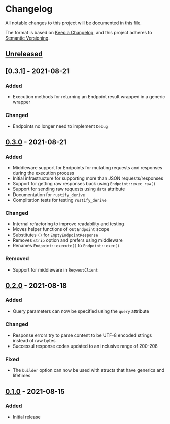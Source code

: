 # Changelog

All notable changes to this project will be documented in this file.

The format is based on [Keep a Changelog](https://keepachangelog.com/en/1.0.0/),
and this project adheres to [Semantic Versioning](https://semver.org/spec/v2.0.0.html).

## [Unreleased]

## [0.3.1] - 2021-08-21

### Added
- Execution methods for returning an Endpoint result wrapped in a generic
  wrapper

### Changed
- Endpoints no longer need to implement `Debug`

## [0.3.0] - 2021-08-21

### Added
- Middleware support for Endpoints for mutating requests and responses during
  the execution process
- Initial infrastructure for supporting more than JSON requests/responses
- Support for getting raw responses back using `Endpoint::exec_raw()`
- Support for sending raw requests using `data` attribute
- Documentation for `rustify_derive`
- Compiltation tests for testing `rustify_derive`

### Changed
- Internal refactoring to improve readability and testing
- Moves helper functions of out `Endpoint` scope
- Substitutes `()` for `EmptyEndpointResponse`
- Removes `strip` option and prefers using middleware
- Renames `Endpoint::execute()` to `Endpoint::exec()`

### Removed
- Support for middleware in `ReqwestClient`

## [0.2.0] - 2021-08-18

### Added
- Query parameters can now be specified using the `query` attribute

### Changed
- Response errors try to parse content to be UTF-8 encoded strings instead of raw bytes
- Successul response codes updated to an inclusive range of 200-208

### Fixed
- The `builder` option can now be used with structs that have generics and lifetimes

## [0.1.0] - 2021-08-15

### Added
- Initial release

[unreleased]: https://github.com/jmgilman/rustify/compare/v0.3.1...HEAD
[0.3.0]: https://github.com/jmgilman/rustify/releases/tag/v0.3.1
[0.3.0]: https://github.com/jmgilman/rustify/releases/tag/v0.3.0
[0.2.0]: https://github.com/jmgilman/rustify/releases/tag/v0.2.0
[0.1.0]: https://github.com/jmgilman/rustify/releases/tag/v0.1.0